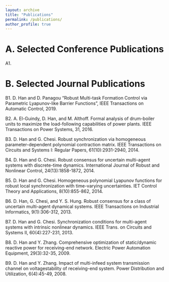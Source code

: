 ```yaml
---
layout: archive
title: "Publications"
permalink: /publications/
author_profile: true
---
```

A. Selected Conference Publications
======
A1. 

B. Selected Journal Publications
======
B1. D. Han and D. Panagou “Robust Multi-task Formation Control via Parametric Lyapunov-like Barrier Functions”, IEEE Transactions on Automatic Control, 2019.

B2. A. El-Guindy, D. Han, and M. Althoff. Formal analysis of drum-boiler units to maximize the load-following capabilities of power plants. IEEE Transactions on Power Systems, 31, 2016.

B3. D. Han and G. Chesi. Robust synchronization via homogeneous parameter-dependent polynomial contraction matrix. IEEE Transactions on Circuits and Systems I: Regular Papers, 61(10):2931-2940, 2014.

B4. D. Han and G. Chesi. Robust consensus for uncertain multi-agent systems with discrete-time dynamics. International Journal of Robust and Nonlinear Control, 24(13):1858-1872, 2014.

B5. D. Han and G. Chesi. Homogeneous polynomial Lyapunov functions for robust local synchronization with time-varying uncertainties. IET Control Theory and Applications, 8(10):855-862, 2014.

B6. D. Han, G. Chesi, and Y. S. Hung. Robust consensus for a class of uncertain multi-agent dynamical systems. IEEE Transactions on Industrial Informatics, 9(1):306-312, 2013.

B7. D. Han and G. Chesi. Synchronization conditions for multi-agent systems with intrinsic nonlinear dynamics. IEEE Trans. on Circuits and Systems II, 60(4):227-231, 2013.

B8. D. Han and Y. Zhang. Comprehensive optimization of static/dynamic reactive power for receiving-end network. Electric Power Automation Equipment, 29(3):32-35, 2009.

B9. D. Han and Y. Zhang. Impact of multi-infeed system transmission channel on voltagestability of receiving-end system. Power Distribution and Utilization, 6(4):45-49, 2008.


